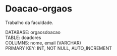 # Doacao-orgaos

Trabalho da faculdade.

DATABASE: orgaosdoacao </br>
TABLE: doadores </br>
COLUMNS: nome, email (VARCHAR) </br>
PRIMARY KEY: INT, NOT NULL, AUTO_INCREMENT

